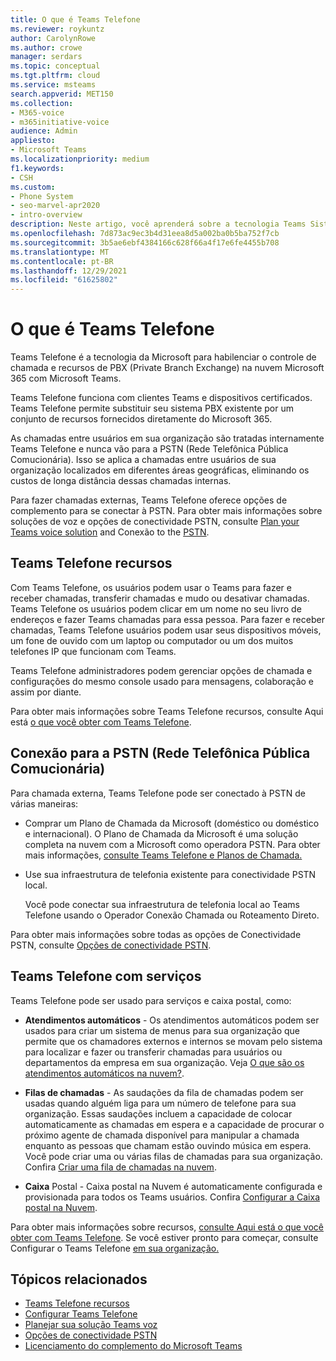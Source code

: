 ```yaml
---
title: O que é Teams Telefone
ms.reviewer: roykuntz
author: CarolynRowe
ms.author: crowe
manager: serdars
ms.topic: conceptual
ms.tgt.pltfrm: cloud
ms.service: msteams
search.appverid: MET150
ms.collection:
- M365-voice
- m365initiative-voice
audience: Admin
appliesto:
- Microsoft Teams
ms.localizationpriority: medium
f1.keywords:
- CSH
ms.custom:
- Phone System
- seo-marvel-apr2020
- intro-overview
description: Neste artigo, você aprenderá sobre a tecnologia Teams Sistema de Telefonia no Microsoft 365.
ms.openlocfilehash: 7d873ac9ec3b4d31eea8d5a002ba0b5ba752f7cb
ms.sourcegitcommit: 3b5ae6ebf4384166c628f66a4f17e6fe4455b708
ms.translationtype: MT
ms.contentlocale: pt-BR
ms.lasthandoff: 12/29/2021
ms.locfileid: "61625802"
---
```

# <a name="what-is-teams-phone"></a>O que é Teams Telefone

Teams Telefone é a tecnologia da Microsoft para habilenciar o controle de chamada e recursos de PBX (Private Branch Exchange) na nuvem Microsoft 365 com Microsoft Teams.

Teams Telefone funciona com clientes Teams e dispositivos certificados. Teams Telefone permite substituir seu sistema PBX existente por um conjunto de recursos fornecidos diretamente do Microsoft 365.

As chamadas entre usuários em sua organização são tratadas internamente Teams Telefone e nunca vão para a PSTN (Rede Telefônica Pública Comucionária). Isso se aplica a chamadas entre usuários de sua organização localizados em diferentes áreas geográficas, eliminando os custos de longa distância dessas chamadas internas. 

Para fazer chamadas externas, Teams Telefone oferece opções de complemento para se conectar à PSTN. Para obter mais informações sobre soluções de voz e opções de conectividade PSTN, consulte [Plan your Teams voice solution](cloud-voice-landing-page.md) and Conexão to the [PSTN](#connect-to-the-public-switched-telephone-network-pstn).

## <a name="teams-phone-features"></a>Teams Telefone recursos

Com Teams Telefone, os usuários podem usar o Teams para fazer e receber chamadas, transferir chamadas e mudo ou desativar chamadas. Teams Telefone os usuários podem clicar em um nome no seu livro de endereços e fazer Teams chamadas para essa pessoa. Para fazer e receber chamadas, Teams Telefone usuários podem usar seus dispositivos móveis, um fone de ouvido com um laptop ou computador ou um dos muitos telefones IP que funcionam com Teams. 

Teams Telefone administradores podem gerenciar opções de chamada e configurações do mesmo console usado para mensagens, colaboração e assim por diante.

Para obter mais informações sobre Teams Telefone recursos, consulte Aqui está [o que você obter com Teams Telefone](here-s-what-you-get-with-phone-system.md).
  

## <a name="connect-to-the-public-switched-telephone-network-pstn"></a>Conexão para a PSTN (Rede Telefônica Pública Comucionária)
  
Para chamada externa, Teams Telefone pode ser conectado à PSTN de várias maneiras:
  
- Comprar um Plano de Chamada da Microsoft (doméstico ou doméstico e internacional). O Plano de Chamada da Microsoft é uma solução completa na nuvem com a Microsoft como operadora PSTN. Para obter mais informações, [consulte Teams Telefone e Planos de Chamada.](calling-plan-landing-page.md)

- Use sua infraestrutura de telefonia existente para conectividade PSTN local.

  Você pode conectar sua infraestrutura de telefonia local ao Teams Telefone usando o Operador Conexão Chamada ou Roteamento Direto. 

Para obter mais informações sobre todas as opções de Conectividade PSTN, consulte [Opções de conectividade PSTN](pstn-connectivity.md).


## <a name="teams-phone-with-services"></a>Teams Telefone com serviços

Teams Telefone pode ser usado para serviços e caixa postal, como:

- **Atendimentos automáticos** - Os atendimentos automáticos podem ser usados para criar um sistema de menus para sua organização que permite que os chamadores externos e internos se movam pelo sistema para localizar e fazer ou transferir chamadas para usuários ou departamentos da empresa em sua organização. Veja [O que são os atendimentos automáticos na nuvem?](what-are-phone-system-auto-attendants.md).

- **Filas de chamadas** - As saudações da fila de chamadas podem ser usadas quando alguém liga para um número de telefone para sua organização. Essas saudações incluem a capacidade de colocar automaticamente as chamadas em espera e a capacidade de procurar o próximo agente de chamada disponível para manipular a chamada enquanto as pessoas que chamam estão ouvindo música em espera. Você pode criar uma ou várias filas de chamadas para sua organização. Confira [Criar uma fila de chamadas na nuvem](create-a-phone-system-call-queue.md).

- **Caixa** Postal - Caixa postal na Nuvem é automaticamente configurada e provisionada para todos os Teams usuários. Confira [Configurar a Caixa postal na Nuvem](set-up-phone-system-voicemail.md).

Para obter mais informações sobre recursos, [consulte Aqui está o que você obter com Teams Telefone](here-s-what-you-get-with-phone-system.md). Se você estiver pronto para começar, consulte Configurar o Teams Telefone [em sua organização.](setting-up-your-phone-system.md)

## <a name="related-topics"></a>Tópicos relacionados

- [Teams Telefone recursos](here-s-what-you-get-with-phone-system.md)
- [Configurar Teams Telefone](setting-up-your-phone-system.md)
- [Planejar sua solução Teams voz](cloud-voice-landing-page.md)
- [Opções de conectividade PSTN](pstn-connectivity.md)
- [Licenciamento do complemento do Microsoft Teams](./teams-add-on-licensing/microsoft-teams-add-on-licensing.md)
